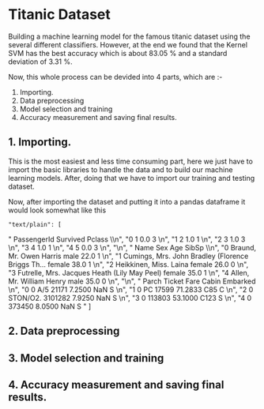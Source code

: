 # Titanic Dataset
Building a machine learning model for the famous titanic dataset using the several different classifiers. However, at the end we found that the Kernel SVM has the best accuracy which is about 83.05 % and a standard deviation of 3.31 %.

Now, this whole process can be devided into 4 parts, which are :-

1. Importing.
2. Data preprocessing
3. Model selection and training 
4. Accuracy measurement and saving final results.

## 1. Importing.

This is the most easiest and less time consuming part, here we just have to import the basic libraries to handle the data and to build our machine learning models. After, doing that we have to import our training and testing dataset. 

Now, after importing the dataset and putting it into a pandas dataframe it would look somewhat like this 

    "text/plain": [
 "   PassengerId  Survived  Pclass  \\\n",
 "0            1       0.0       3   \n",
 "1            2       1.0       1   \n",
 "2            3       1.0       3   \n",
 "3            4       1.0       1   \n",
 "4            5       0.0       3   \n",
 "\n",
 "                                                Name     Sex   Age  SibSp  \\\n",
 "0                            Braund, Mr. Owen Harris    male  22.0      1   \n",
 "1  Cumings, Mrs. John Bradley (Florence Briggs Th...  female  38.0      1   \n",
 "2                             Heikkinen, Miss. Laina  female  26.0      0   \n",
 "3       Futrelle, Mrs. Jacques Heath (Lily May Peel)  female  35.0      1   \n",
 "4                           Allen, Mr. William Henry    male  35.0      0   \n",
 "\n",
 "   Parch            Ticket     Fare Cabin Embarked  \n",
 "0      0         A/5 21171   7.2500   NaN        S  \n",
 "1      0          PC 17599  71.2833   C85        C  \n",
 "2      0  STON/O2. 3101282   7.9250   NaN        S  \n",
 "3      0            113803  53.1000  C123        S  \n",
 "4      0            373450   8.0500   NaN        S  "
 ]

## 2. Data preprocessing

## 3. Model selection and training 

## 4. Accuracy measurement and saving final results.

